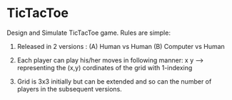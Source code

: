 # TicTacToe

Design and Simulate TicTacToe game. Rules are simple:
1. Released in 2 versions : (A) Human vs Human
                            (B) Computer vs Human

2. Each player can play his/her moves in following manner:
   x y --> representing the (x,y) cordinates of the grid with 1-indexing

3. Grid is 3x3 initially but can be extended and so can the number of players in the subsequent versions.


